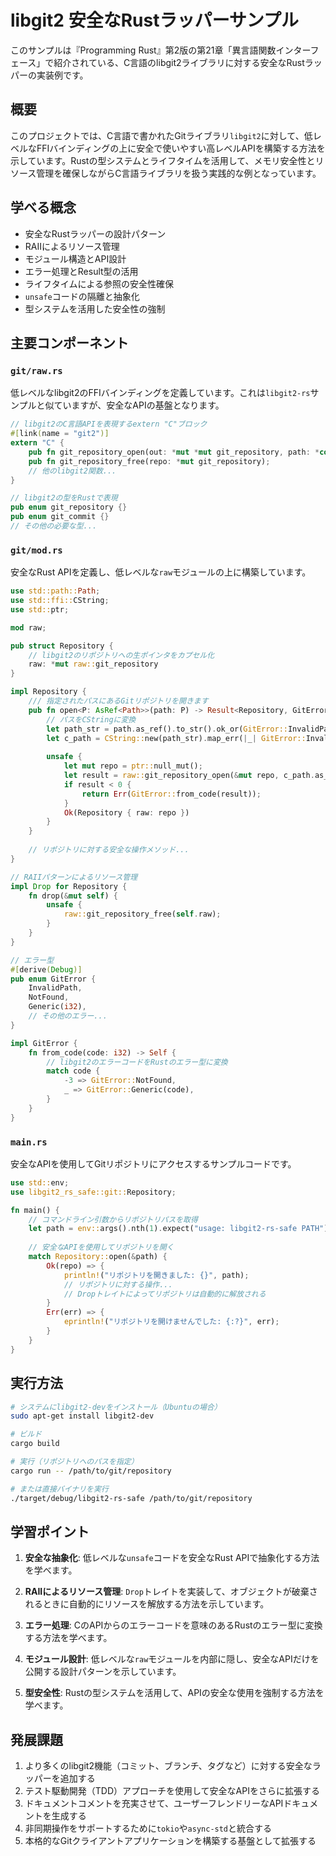 # libgit2 安全なRustラッパーサンプル

このサンプルは『Programming Rust』第2版の第21章「異言語関数インターフェース」で紹介されている、C言語のlibgit2ライブラリに対する安全なRustラッパーの実装例です。

## 概要

このプロジェクトでは、C言語で書かれたGitライブラリ`libgit2`に対して、低レベルなFFIバインディングの上に安全で使いやすい高レベルAPIを構築する方法を示しています。Rustの型システムとライフタイムを活用して、メモリ安全性とリソース管理を確保しながらC言語ライブラリを扱う実践的な例となっています。

## 学べる概念

- 安全なRustラッパーの設計パターン
- RAIIによるリソース管理
- モジュール構造とAPI設計
- エラー処理とResult型の活用
- ライフタイムによる参照の安全性確保
- `unsafe`コードの隔離と抽象化
- 型システムを活用した安全性の強制

## 主要コンポーネント

### `git/raw.rs`

低レベルなlibgit2のFFIバインディングを定義しています。これは`libgit2-rs`サンプルと似ていますが、安全なAPIの基盤となります。

```rust
// libgit2のC言語APIを表現するextern "C"ブロック
#[link(name = "git2")]
extern "C" {
    pub fn git_repository_open(out: *mut *mut git_repository, path: *const c_char) -> c_int;
    pub fn git_repository_free(repo: *mut git_repository);
    // 他のlibgit2関数...
}

// libgit2の型をRustで表現
pub enum git_repository {}
pub enum git_commit {}
// その他の必要な型...
```

### `git/mod.rs`

安全なRust APIを定義し、低レベルな`raw`モジュールの上に構築しています。

```rust
use std::path::Path;
use std::ffi::CString;
use std::ptr;

mod raw;

pub struct Repository {
    // libgit2のリポジトリへの生ポインタをカプセル化
    raw: *mut raw::git_repository
}

impl Repository {
    /// 指定されたパスにあるGitリポジトリを開きます
    pub fn open<P: AsRef<Path>>(path: P) -> Result<Repository, GitError> {
        // パスをCStringに変換
        let path_str = path.as_ref().to_str().ok_or(GitError::InvalidPath)?;
        let c_path = CString::new(path_str).map_err(|_| GitError::InvalidPath)?;
        
        unsafe {
            let mut repo = ptr::null_mut();
            let result = raw::git_repository_open(&mut repo, c_path.as_ptr());
            if result < 0 {
                return Err(GitError::from_code(result));
            }
            Ok(Repository { raw: repo })
        }
    }
    
    // リポジトリに対する安全な操作メソッド...
}

// RAIIパターンによるリソース管理
impl Drop for Repository {
    fn drop(&mut self) {
        unsafe {
            raw::git_repository_free(self.raw);
        }
    }
}

// エラー型
#[derive(Debug)]
pub enum GitError {
    InvalidPath,
    NotFound,
    Generic(i32),
    // その他のエラー...
}

impl GitError {
    fn from_code(code: i32) -> Self {
        // libgit2のエラーコードをRustのエラー型に変換
        match code {
            -3 => GitError::NotFound,
            _ => GitError::Generic(code),
        }
    }
}
```

### `main.rs`

安全なAPIを使用してGitリポジトリにアクセスするサンプルコードです。

```rust
use std::env;
use libgit2_rs_safe::git::Repository;

fn main() {
    // コマンドライン引数からリポジトリパスを取得
    let path = env::args().nth(1).expect("usage: libgit2-rs-safe PATH");
    
    // 安全なAPIを使用してリポジトリを開く
    match Repository::open(&path) {
        Ok(repo) => {
            println!("リポジトリを開きました: {}", path);
            // リポジトリに対する操作...
            // Dropトレイトによってリポジトリは自動的に解放される
        }
        Err(err) => {
            eprintln!("リポジトリを開けませんでした: {:?}", err);
        }
    }
}
```

## 実行方法

```bash
# システムにlibgit2-devをインストール（Ubuntuの場合）
sudo apt-get install libgit2-dev

# ビルド
cargo build

# 実行（リポジトリへのパスを指定）
cargo run -- /path/to/git/repository

# または直接バイナリを実行
./target/debug/libgit2-rs-safe /path/to/git/repository
```

## 学習ポイント

1. **安全な抽象化**: 低レベルな`unsafe`コードを安全なRust APIで抽象化する方法を学べます。

2. **RAIIによるリソース管理**: `Drop`トレイトを実装して、オブジェクトが破棄されるときに自動的にリソースを解放する方法を示しています。

3. **エラー処理**: CのAPIからのエラーコードを意味のあるRustのエラー型に変換する方法を学べます。

4. **モジュール設計**: 低レベルな`raw`モジュールを内部に隠し、安全なAPIだけを公開する設計パターンを示しています。

5. **型安全性**: Rustの型システムを活用して、APIの安全な使用を強制する方法を学べます。

## 発展課題

1. より多くのlibgit2機能（コミット、ブランチ、タグなど）に対する安全なラッパーを追加する
2. テスト駆動開発（TDD）アプローチを使用して安全なAPIをさらに拡張する
3. ドキュメントコメントを充実させて、ユーザーフレンドリーなAPIドキュメントを生成する
4. 非同期操作をサポートするために`tokio`や`async-std`と統合する
5. 本格的なGitクライアントアプリケーションを構築する基盤として拡張する 
